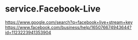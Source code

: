 # service.Facebook-Live
https://www.google.com/search?q=facebook+live+stream+key https://www.facebook.com/business/help/165076674943644?id=1123223941353904

